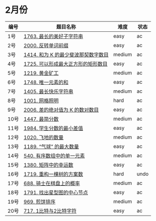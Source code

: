 # 2月份

**编号**|**题目名称**|**难度**|**状态**
--------|------------|--------|--------
1号|[1763. 最长的美好子字符串](./第1题%201763.%20最长的美好子字符串)|easy|ac
2号|[2000. 反转单词前缀](./第2题%202000.%20反转单词前缀)|easy|ac
3号|[1414. 和为 K 的最少斐波那契数字数目](./第3题%201414.%20和为%20K%20的最少斐波那契数字数目)|medium|ac
4号|[1725. 可以形成最大正方形的矩形数目](./第4题%201725.%20可以形成最大正方形的矩形数目)|easy|ac
5号|[1219. 黄金矿工](./第5题%201219.%20黄金矿工)|medium|ac
6号|[1748. 唯一元素的和](./第6题%201748.%20唯一元素的和)|easy|ac
7号|[1405. 最长快乐字符串](./第7题%201405.%20最长快乐字符串)|medium|ac
8号|[1001. 网格照明](./第8题%201001.%20网格照明)|hard|ac
9号|[2006. 差的绝对值为 K 的数对数目](./第9题%202006.%20差的绝对值为%20K%20的数对数目)|easy|ac
10号|[1447. 最简分数](./第10题%201447.%20最简分数)|medium|ac
11号|[1984. 学生分数的最小差值](./第11题%201984.%20学生分数的最小差值)|easy|ac
12号|[1020. 飞地的数量](./第12题%201020.%20飞地的数量)|medium|ac
13号|[1189. “气球” 的最大数量](./第13题%201189.%20“气球”%20的最大数量)|easy|ac
14号|[540. 有序数组中的单一元素](./第14题%20540.%20有序数组中的单一元素)|medium|ac
15号|[1380. 矩阵中的幸运数](./第15题%201380.%20矩阵中的幸运数)|easy|ac
16号|[1719. 重构一棵树的方案数](./第16题%201719.%20重构一棵树的方案数)|hard|undo
17号|[688. 骑士在棋盘上的概率](./第17题%20688.%20骑士在棋盘上的概率)|medium|ac
18号|[1791. 找出星型图的中心节点](./第18题%201791.%20找出星型图的中心节点)|easy|ac
19号|[969. 煎饼排序](./第19题%20969.%20煎饼排序)|medium|ac
20号|[717. 1比特与2比特字符](./第20题%20717.%201比特与2比特字符)|easy|ac
